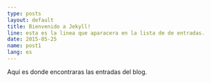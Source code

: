 ```yaml
---
type: posts
layout: default
title: Bienvenido a Jekyll!
line: esta es la linea que aparacera en la lista de de entradas.
date: 2015-05-25
name: post1
lang: es
---
```


Aqui es donde encontraras las entradas del blog. 


